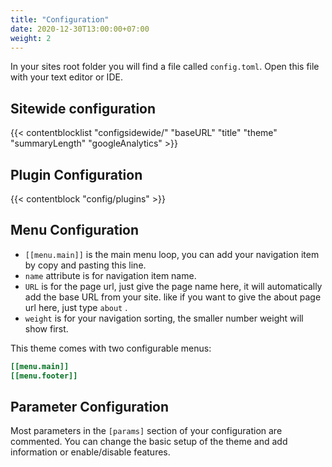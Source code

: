 ```yaml
---
title: "Configuration"
date: 2020-12-30T13:00:00+07:00
weight: 2
---
```


In your sites root folder you will find a file called `config.toml`. Open this file with your text editor or IDE.

## Sitewide configuration

{{< contentblocklist "configsidewide/" "baseURL" "title" "theme" "summaryLength" "googleAnalytics" >}}

## Plugin Configuration

{{< contentblock "config/plugins" >}}

## Menu Configuration

* `[[menu.main]]` is the main menu loop, you can add your navigation item by copy and pasting this line.
* `name` attribute is for navigation item name.
* `URL` is for the page url, just give the page name here, it will automatically add the base URL from your site. like if you want to give the about page url here, just type `about` .
* `weight` is for your navigation sorting, the smaller number weight will show first.

This theme comes with two configurable menus:

```toml
[[menu.main]]
[[menu.footer]]
```

## Parameter Configuration

Most parameters in the `[params]` section of your configuration are commented. You can change the basic setup of the theme and add information or enable/disable features.
